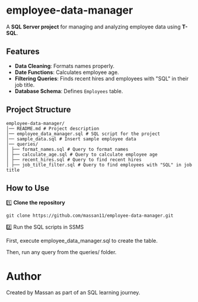 # employee-data-manager

A **SQL Server project** for managing and analyzing employee data using **T-SQL**.

##  Features
-  **Data Cleaning**: Formats names properly.
-  **Date Functions**: Calculates employee age.
-  **Filtering Queries**: Finds recent hires and employees with "SQL" in their job title.
-  **Database Schema**: Defines `Employees` table.

##  Project Structure
```
employee-data-manager/ 
│── README.md # Project description 
│── employee_data_manager.sql # SQL script for the project 
│── sample_data.sql # Insert sample employee data 
│── queries/ 
│ ├── format_names.sql # Query to format names 
│ ├── calculate_age.sql # Query to calculate employee age 
│ ├── recent_hires.sql # Query to find recent hires 
│ ├── job_title_filter.sql # Query to find employees with "SQL" in job title
```

##  How to Use
1️⃣ **Clone the repository**  
```
git clone https://github.com/massan11/employee-data-manager.git
```
2️⃣ Run the SQL scripts in SSMS

First, execute employee_data_manager.sql to create the table.

Then, run any query from the queries/ folder.

# **Author**
Created by Massan as part of an SQL learning journey.
